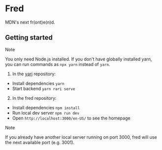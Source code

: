 # Fred

MDN's next fr(ont)e(n)d.

## Getting started

> [!NOTE]
> You only need Node.js installed. If you don't have globally installed yarn, you can run commands as `npx yarn` instead of `yarn`.

1. In the [yari](https://github.com/mdn/yari/) repository:
  - Install dependencies `yarn`
  - Start backend `yarn rari serve`
2. In the fred repository:
  - Install dependencies `npm install`
  - Run local dev server `npm run dev`
  - Open `http://localhost:3000/en-US/` to see the homepage

> [!NOTE]
> If you already have another local server running on port 3000, fred will use the next available port (e.g. 3001).
